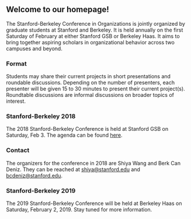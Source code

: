 ## Welcome to our homepage!

The Stanford-Berkeley Conference in Organizations is jointly organized by graduate students at Stanford and Berkeley. It is held annually on the first Saturday of February at either Stanford GSB or Berkeley Haas. It aims to bring together aspiring scholars in organizational behavior across two campuses and beyond. 

### Format

Students may share their current projects in short presentations and roundable discussions. Depending on the number of presenters, each presenter will be given 15 to 30 minutes to present their current project(s). Roundtable discussions are informal discussions on broader topics of interest. 

### Stanford-Berkeley 2018

The 2018 Stanford-Berkeley Conference is held at Stanford GSB on Saturday, Feb 3. The agenda can be found [here](stanford_berkeley_2018_agenda.pdf).

### Contact

The organizers for the conference in 2018 are Shiya Wang and Berk Can Deniz. They can be reached at <shiya@stanford.edu> and <bcdeniz@stanford.edu>. 

### Stanford-Berkeley 2019

The 2019 Stanford-Berkeley Conference will be held at Berkeley Haas on Saturday, February 2, 2019. Stay tuned for more information. 




